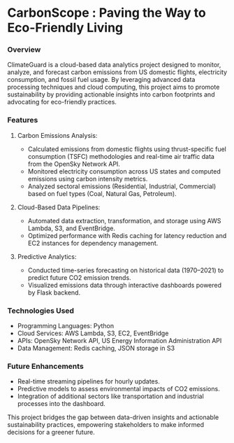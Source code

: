 # CarbonScope :  Paving the Way to Eco-Friendly Living
### Overview  
ClimateGuard is a cloud-based data analytics project designed to monitor, analyze, and forecast carbon emissions from US domestic flights, electricity consumption, and fossil fuel usage. By leveraging advanced data processing techniques and cloud computing, this project aims to promote sustainability by providing actionable insights into carbon footprints and advocating for eco-friendly practices.

### Features
1. Carbon Emissions Analysis:  
    - Calculated emissions from domestic flights using thrust-specific fuel consumption (TSFC) methodologies and real-time air traffic data from the OpenSky Network API.
    - Monitored electricity consumption across US states and computed emissions using carbon intensity metrics.
    - Analyzed sectoral emissions (Residential, Industrial, Commercial) based on fuel types (Coal, Natural Gas, Petroleum).

2. Cloud-Based Data Pipelines:
    - Automated data extraction, transformation, and storage using AWS Lambda, S3, and EventBridge.
    - Optimized performance with Redis caching for latency reduction and EC2 instances for dependency management.

3. Predictive Analytics:
    - Conducted time-series forecasting on historical data (1970–2021) to predict future CO2 emission trends.
    - Visualized emissions data through interactive dashboards powered by Flask backend.

### Technologies Used
- Programming Languages: Python
- Cloud Services: AWS Lambda, S3, EC2, EventBridge
- APIs: OpenSky Network API, US Energy Information Administration API
- Data Management: Redis caching, JSON storage in S3

### Future Enhancements
- Real-time streaming pipelines for hourly updates.
- Predictive models to assess environmental impacts of CO2 emissions.
- Integration of additional sectors like transportation and industrial processes into the dashboard.

This project bridges the gap between data-driven insights and actionable sustainability practices, empowering stakeholders to make informed decisions for a greener future.
